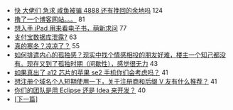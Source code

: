 - [快 大佬们 急求 咸鱼被骗 4888 还有挽回的余地吗](https://www.v2ex.com/t/547657) 124
- [撸了一个博客网站。。。](https://www.v2ex.com/t/547648) 81
- [想入手 iPad 用来看电子书，萌新求问](https://www.v2ex.com/t/547581) 77
- [支付宝数据库泄露?](https://www.v2ex.com/t/547680) 63
- [真的寒冬？凉凉了？](https://www.v2ex.com/t/547654) 55
- [如何排遣内心的孤独感？现实中找个情感相投的朋友好难，楼主一个知己都没有。现在又到了孤独时期（间歇性），感觉很无力](https://www.v2ex.com/t/547668) 43
- [如果真出了 a12 芯片的苹果 se2 手机你们会考虑吗？](https://www.v2ex.com/t/547639) 41
- [想注册个域名个人短期使用一下，关于注册商和后缀 V 友有什么推荐？](https://www.v2ex.com/t/547554) 41
- [你们的团队是用 Eclipse 还是 Idea 来开发？](https://www.v2ex.com/t/547710) 40
-   [ [下一篇] ](https://github.com/able8/v2ex-hot-record/blob/master/2019-03-24.md)
